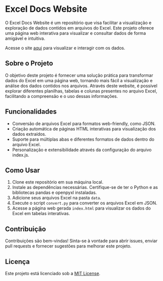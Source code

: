 # Excel Docs Website

O Excel Docs Website é um repositório que visa facilitar a visualização e exploração de dados contidos em arquivos do Excel. Este projeto oferece uma página web interativa para visualizar e consultar dados de forma amigável e intuitiva.

Acesse o site [aqui](https://leandro0404.github.io/excel-docs-website/) para visualizar e interagir com os dados.

## Sobre o Projeto

O objetivo deste projeto é fornecer uma solução prática para transformar dados do Excel em uma página web, tornando mais fácil a visualização e análise dos dados contidos nos arquivos. Através deste website, é possível explorar diferentes planilhas, tabelas e colunas presentes no arquivo Excel, facilitando a compreensão e o uso dessas informações.

## Funcionalidades

- Conversão de arquivos Excel para formatos web-friendly, como JSON.
- Criação automática de páginas HTML interativas para visualização dos dados extraídos.
- Suporte para múltiplas abas e diferentes formatos de dados dentro do arquivo Excel.
- Personalização e extensibilidade através da configuração do arquivo index.js.

## Como Usar

1. Clone este repositório em sua máquina local.
2. Instale as dependências necessárias. Certifique-se de ter o Python e as bibliotecas pandas e openpyxl instaladas.
3. Adicione seus arquivos Excel na pasta `data`.
4. Execute o script `convert.py` para converter os arquivos Excel em JSON.
5. Acesse a página web gerada `index.html` para visualizar os dados do Excel em tabelas interativas.

## Contribuição

Contribuições são bem-vindas! Sinta-se à vontade para abrir issues, enviar pull requests e fornecer sugestões para melhorar este projeto.

## Licença

Este projeto está licenciado sob a [MIT License](LICENSE).

